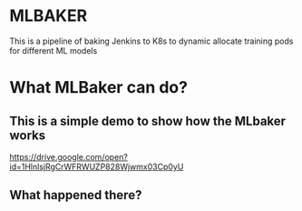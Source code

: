 # MLBAKER
This is a pipeline of baking Jenkins to K8s to dynamic allocate training pods for different ML models

# What MLBaker can do?
##  This is a simple demo to show how the MLbaker works 

https://drive.google.com/open?id=1HlnlsjRgCrWFRWUZP828Wjwmx03Cp0yU


##  What happened there?


